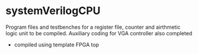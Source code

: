 # systemVerilogCPU
Program files and testbenches for a register file, counter and airthmetic logic unit to be compiled. Auxiliary coding for VGA controller also completed

- compiled using template FPGA top
